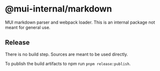 # @mui-internal/markdown

MUI markdown parser and webpack loader.
This is an internal package not meant for general use.

## Release

There is no build step.
Sources are meant to be used directly.

To publish the build artifacts to npm run `pnpm release:publish`.
